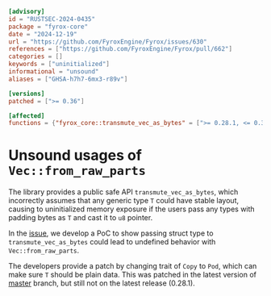 ```toml
[advisory]
id = "RUSTSEC-2024-0435"
package = "fyrox-core"
date = "2024-12-19"
url = "https://github.com/FyroxEngine/Fyrox/issues/630"
references = ["https://github.com/FyroxEngine/Fyrox/pull/662"]
categories = []
keywords = ["uninitialized"]
informational = "unsound"
aliases = ["GHSA-h7h7-6mx3-r89v"]

[versions]
patched = [">= 0.36"]

[affected]
functions = {"fyrox_core::transmute_vec_as_bytes" = [">= 0.28.1, <= 0.36"]}
```

# Unsound usages of `Vec::from_raw_parts` 

The library provides a public safe API `transmute_vec_as_bytes`, which incorrectly assumes that any generic type `T` could have stable layout, causing to uninitialized memory exposure if the users pass any types with padding bytes as `T` and cast it to `u8` pointer.  

In the [issue](https://github.com/FyroxEngine/Fyrox/issues/630), we develop a PoC to show passing struct type to `transmute_vec_as_bytes` could lead to undefined behavior with `Vec::from_raw_parts`.  

The developers provide a patch by changing trait of `Copy` to `Pod`, which can make sure `T` should be plain data. This was patched in the latest version of [master](https://github.com/FyroxEngine/Fyrox/blob/3f9ad6f9667047dac051b0e97d544e5b38e5ae72/fyrox-core/src/lib.rs#L351-L360) branch, but still not on the latest release (0.28.1).
